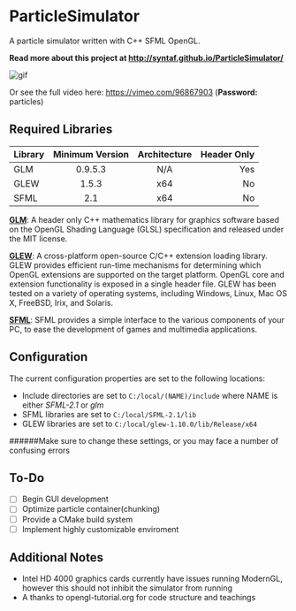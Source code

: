 ParticleSimulator
=================

A particle simulator written with C++ SFML OpenGL. 

**Read more about this project at http://syntaf.github.io/ParticleSimulator/**

![gif](http://i.imgur.com/ihMnqs3.gif)

Or see the full video here: https://vimeo.com/96867903  (**Password:** particles)

**Required Libraries**
--------------------------------------------------------

| Library        | Minimum Version | Architecture |Header Only  |
| -------------  |:-------------:  | :---------:  |-----:       |
| GLM            | 0.9.5.3         | N/A          |  Yes        |
| GLEW           | 1.5.3           | x64          |  No         |
| SFML           | 2.1             | x64          |  No         |

[**GLM**](http://glm.g-truc.net/0.9.5/index.html):  A header only C++ mathematics library for graphics software based on the OpenGL Shading Language (GLSL) specification and released under the MIT license.

[**GLEW**](http://glew.sourceforge.net/):   A cross-platform open-source C/C++ extension loading library. GLEW provides efficient run-time mechanisms for determining which OpenGL extensions are supported on the target platform. OpenGL core and extension functionality is exposed in a single header file. GLEW has been tested on a variety of operating systems, including Windows, Linux, Mac OS X, FreeBSD, Irix, and Solaris.
  
[**SFML**](http://www.sfml-dev.org/):   SFML provides a simple interface to the various components of your PC, to ease the development of games and multimedia applications.

Configuration
-----------------
The current configuration properties are set to the following locations:
* Include directories are set to ```C:/local/(NAME)/include``` where NAME is either *SFML-2.1* or *glm*
* SFML libraries are set to ```C:/local/SFML-2.1/lib```
* GLEW libraries are set to ```C:/local/glew-1.10.0/lib/Release/x64```

######Make sure to change these settings, or you may face a number of confusing errors

To-Do
-------------------
- [ ] Begin GUI development
- [ ] Optimize particle container(chunking)
- [ ] Provide a CMake build system
- [ ] Implement highly customizable enviroment

Additional Notes
-------------------------
- Intel HD 4000 graphics cards currently have issues running ModernGL, however this should not inhibit the simulator from running
- A thanks to opengl-tutorial.org for code structure and teachings
